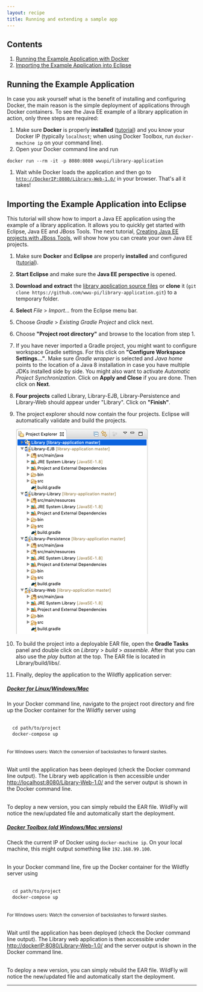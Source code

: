 ```yaml
---
layout: recipe
title: Running and extending a sample app
---
```


## Contents

1. [Running the Example Application with Docker](#run)
1. [Importing the Example Application into Eclipse](#import)

## <a id="run" name="run"></a>Running the Example Application
In case you ask yourself what is the benefit of installing and configuring Docker, the main reason is the simple deployment of applications through Docker containers.
To see the Java EE example of a library application in action, only three steps are required:

1. Make sure **Docker** is properly **installed**  ([tutorial](010_setting_up_environment_with_docker.html)) and you know your Docker IP (typically `localhost`; when using Docker Toolbox, run  `docker-machine ip` on your command line).
1. Open your Docker command line and run
```
docker run --rm -it -p 8080:8080 wwupi/library-application
```
1. Wait while Docker loads the application and then go to [`http://DockerIP:8080/Library-Web-1.0/`](http://DockerIP:8080/Library-Web-1.0/) in your browser. That's all it takes!

## <a id="import" name="import"></a>Importing the Example Application into Eclipse
This tutorial will show how to import a Java EE application using the example of a library application. It allows you to quickly get started with Eclipse, Java EE and JBoss Tools. The next tutorial, [Creating Java EE projects with JBoss Tools](020_tutorial_jboss_project.html), will show how you can create your own Java EE projects.

1. Make sure **Docker** and **Eclipse** are properly **installed** and configured ([tutorial](010_setting_up_environment_with_docker.html)).
1. **Start Eclipse** and make sure the **Java EE perspective** is opened.
1. **Download and extract** the [library application source files](https://github.com/wwu-pi/library-application/archive/master.zip) or **clone** it (`git clone https://github.com/wwu-pi/library-application.git`) to a temporary folder.
1. **Select** *File* > *Import...* from the Eclipse menu bar.
1. Choose *Gradle* > *Existing Gradle Project* and click next.
1. Choose **"Project root directory"** and browse to the location from step 1.
1. If you have never imported a Gradle project, you might want to configure workspace Gradle settings. For this click on **"Configure Workspace Settings..."**. Make sure *Gradle wrapper* is selected and *Java home* points to the location of a Java 8 installation in case you have multiple JDKs installed side by side. You might also want to activate *Automatic Project Synchronization*. Click on **Apply and Close** if you are done. Then click on **Next**.
1. **Four projects** called Library, Library-EJB, Library-Persistence and Library-Web should appear under "Library". Click on **"Finish"**.
1. The project explorer should now contain the four projects. Eclipse will automatically validate and build the projects.

    ![](images/library_projects.png)
1. To build the project into a deployable EAR file, open the **Gradle Tasks** panel and double click on *Library* > *build* > *assemble*. After that you can also use the *play button* at the top. The EAR file is located in Library/build/libs/.
1. Finally, deploy the application to the Wildfly application server:

<div class="accordion vertical">
  <section id="runWithDocker">
  <h5><a href="#runWithDocker">Docker for Linux/Windows/Mac</a></h5><div>

  In your Docker command line, navigate to the project root directory and fire up the Docker container for the Wildfly server using

  <pre class="highlight"><code>
  cd path/to/project
  docker-compose up
  </code></pre>

  <small>For Windows users: Watch the conversion of backslashes to forward slashes.</small>
  <br /><br />

  Wait until the application has been deployed (check the Docker command line output).
  The Library web application is then accessible under <a href="http://localhost:8080/Library-Web-1.0/">http://localhost:8080/Library-Web-1.0/</a> and the server output is shown in the Docker command line.
  <br /><br />

  To deploy a new version, you can simply rebuild the EAR file. WildFly will notice the new/updated file and automatically start the deployment.
  </div>
  </section>

  <section id="runWithToolbox">
  <h5><a href="#runWithToolbox">Docker Toolbox (old Windows/Mac versions)</a></h5>
  <div>
  Check the current IP of Docker using <code class="highlighter-rouge">docker-machine ip</code>.
  On your local machine, this might output something like <code class="highlighter-rouge">192.168.99.100</code>.
  <br /><br />

  In your Docker command line, fire up the Docker container for the Wildfly server using

  <pre class="highlight"><code>
  cd path/to/project
  docker-compose up
  </code></pre>

  <small>For Windows users: Watch the conversion of backslashes to forward slashes.</small>
  <br /><br />

  Wait until the application has been deployed (check the Docker command line output).
  The Library web application is then accessible under <a href="http://dockerIP:8080/Library-Web-1.0/">http://dockerIP:8080/Library-Web-1.0/</a> and the server output is shown in the Docker command line.
  <br /><br />

  To deploy a new version, you can simply rebuild the EAR file. WildFly will notice the new/updated file and automatically start the deployment.
  </div>
  </section>
</div>

---
